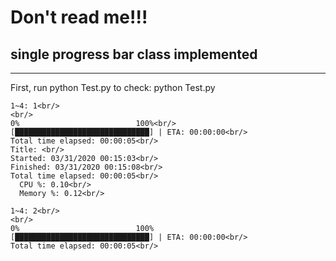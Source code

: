 # Don't read me!!!
## single progress bar class implemented
-----------------------------------
First, run python Test.py to check:
python Test.py
```
1~4: 1<br/>
<br/>
0%                          100%<br/>
[██████████████████████████████] | ETA: 00:00:00<br/>
Total time elapsed: 00:00:05<br/>
Title: <br/>
Started: 03/31/2020 00:15:03<br/>
Finished: 03/31/2020 00:15:08<br/>
Total time elapsed: 00:00:05<br/>
  CPU %: 0.10<br/>
  Memory %: 0.12<br/>
```

```
1~4: 2<br/>
<br/>
0%                          100%
[██████████████████████████████] | ETA: 00:00:00<br/>
Total time elapsed: 00:00:05<br/>
```